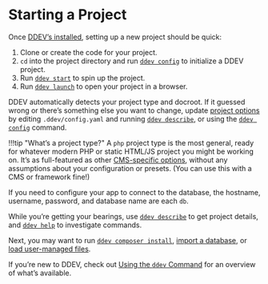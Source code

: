 # Starting a Project

Once [DDEV’s installed](./install/ddev-installation.md), setting up a new project should be quick:

1. Clone or create the code for your project.
2. `cd` into the project directory and run [`ddev config`](./usage/commands.md#config) to initialize a DDEV project.
3. Run [`ddev start`](./usage/commands.md#start) to spin up the project.
4. Run [`ddev launch`](./usage/commands.md#launch) to open your project in a browser.

DDEV automatically detects your project type and docroot. If it guessed wrong or there’s something else you want to change, update [project options](./configuration/config.md) by editing `.ddev/config.yaml` and running [`ddev describe`](./usage/commands.md#start), or using the [`ddev config`](./usage/commands.md#config) command.

!!!tip "What’s a project type?"
    A `php` project type is the most general, ready for whatever modern PHP or static HTML/JS project you might be working on. It’s as full-featured as other [CMS-specific options](./quickstart.md), without any assumptions about your configuration or presets. (You can use this with a CMS or framework fine!)

If you need to configure your app to connect to the database, the hostname, username, password, and database name are each `db`.

While you’re getting your bearings, use [`ddev describe`](./usage/commands.md#describe) to get project details, and [`ddev help`](./usage/commands.md#help) to investigate commands.

Next, you may want to run [`ddev composer install`](./usage/commands.md#composer), [import a database](./usage/commands.md#import-db), or [load user-managed files](./usage/commands.md#import-files).

If you’re new to DDEV, check out [Using the `ddev` Command](./usage/cli.md) for an overview of what’s available.
